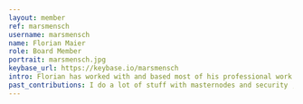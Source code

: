 ```yaml
---
layout: member
ref: marsmensch
username: marsmensch
name: Florian Maier
role: Board Member
portrait: marsmensch.jpg
keybase_url: https://keybase.io/marsmensch
intro: Florian has worked with and based most of his professional work around Open Source software. In 2013, he decided to dig deeper into the fundamentals of the open source money movement around Bitcoin and hasn't stopped ever since. Florian is a regular public speaker. His focus since then are privacy focussed, governance and storage projects. When he is not hacking on hardware projects or looking into bleeding edge IT-security stuff and its implications for cryptocurrency projects, he is either playing retro games or enjoying a good after work run. Marsmensch will contribute his technical expertise into the Veil advisory board and help developing the process of evaluation and methodology for technological review of projects that apply for future grants.
past_contributions: I do a lot of stuff with masternodes and security ;-)
---
```


